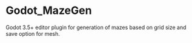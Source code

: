 # Godot_MazeGen
Godot 3.5+ editor plugin for generation of mazes based on grid size and save option for mesh. 
